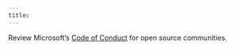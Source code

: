 ```yaml
---
title:                             
---
```

Review Microsoft’s  [Code of Conduct](https://opensource.microsoft.com/codeofconduct/) for open source communities.
